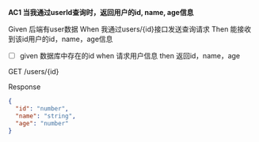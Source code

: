 **AC1 当我通过userId查询时，返回用户的id, name, age信息**

Given 后端有user数据
When 我通过users/{id}接口发送查询请求
Then 能接收到该id用户的id，name，age信息

- [ ] given 数据库中存在的id 
  when 请求用户信息 
  then 返回id，name，age

GET /users/{id}

Response
```json
{
  "id": "number",
  "name": "string",
  "age": "number"
}

```


